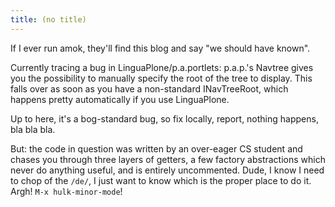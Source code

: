 ```yaml
---
title: (no title)
---
```

<p>If I ever run amok, they'll find this blog and say "we should have known".</p>

<p>Currently tracing a bug in LinguaPlone/p.a.portlets: p.a.p.'s Navtree gives you the possibility to manually specify the root of the tree to display. This falls over as soon as you have a non-standard INavTreeRoot, which happens pretty automatically if you use LinguaPlone.</p>

<p>Up to here, it's a bog-standard bug, so fix locally, report, nothing happens, bla bla bla.</p>

<p>But: the code in question was written by an over-eager CS student and chases you through three layers of getters, a few factory abstractions which never do anything useful, and is entirely uncommented. Dude, I know I need to chop of the <code>/de/</code>, I just want to know which is the proper place to do it. Argh! <code>M-x hulk-minor-mode</code>!</p>